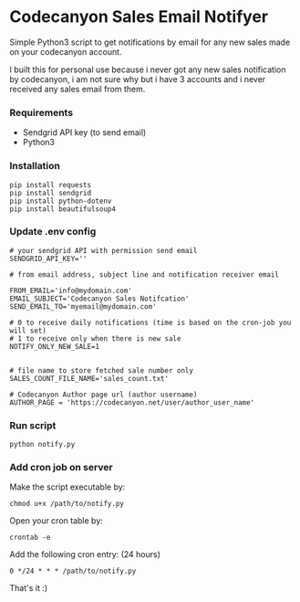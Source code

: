 # Codecanyon Sales Email Notifyer
Simple Python3 script to get notifications by email for any new sales made on your codecanyon account.

I built this for personal use because i never got any new sales notification by codecanyon, i am not sure why but i have 3 accounts and i never received any sales email from them.

### Requirements

- Sendgrid API key (to send email)
- Python3

### Installation 

```
pip install requests 
pip install sendgrid 
pip install python-dotenv 
pip install beautifulsoup4
```

### Update .env config 

```
# your sendgrid API with permission send email
SENDGRID_API_KEY=''

# from email address, subject line and notification receiver email

FROM_EMAIL='info@mydomain.com'
EMAIL_SUBJECT='Codecanyon Sales Notifcation'
SEND_EMAIL_TO='myemail@mydomain.com'

# 0 to receive daily notifications (time is based on the cron-job you will set)
# 1 to receive only when there is new sale
NOTIFY_ONLY_NEW_SALE=1


# file name to store fetched sale number only
SALES_COUNT_FILE_NAME='sales_count.txt'

# Codecanyon Author page url (author username)
AUTHOR_PAGE = 'https://codecanyon.net/user/author_user_name'
```

### Run script 

```
python notify.py 
```

### Add cron job on server

Make the script executable by:
```
chmod u+x /path/to/notify.py 
```
Open your cron table by:
```
crontab -e 
```
Add the following cron entry: (24 hours)
```
0 */24 * * * /path/to/notify.py 
```

That's it :)